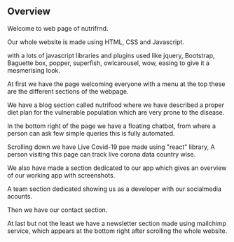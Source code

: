 ## Overview

Welcome to web page of nutrifrnd.

Our whole website is made using HTML, CSS and Javascript.

with a lots of javascript libraries and plugins used like jquery, Bootstrap, Baguette box, popper, superfish, owlcarousel, wow, easing to give it a mesmerising look.

At first we have the page welcoming everyone with a menu at the top these are the different sections of the webpage.

We have a blog section called nutrifood where we have described a proper diet plan for the vulnerable population which are very prone to the disease.

In the bottom right of the page we have a floating chatbot, from where a person can ask few simple queries this is fully automated.

Scrolling down we have Live Covid-19 pae made using "react" library, A person visiting this page can track live corona data country wise.

We also have made a section dedicated to our app which gives an overview of our working app with screenshots.

A team section dedicated showing us as a developer with our socialmedia acounts.

Then we have our contact section.

At last but not the least we have a newsletter section made using mailchimp service, which appears at the bottom right after scrolling the whole website.

